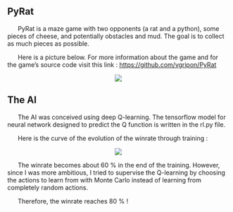 ﻿## PyRat
 &nbsp;&nbsp;&nbsp;&nbsp;&nbsp;&nbsp;PyRat is a maze game with two opponents (a rat and a python), some pieces of cheese, and potentially obstacles and mud. The  goal is to collect as much pieces as possible.

 &nbsp;&nbsp;&nbsp;&nbsp;&nbsp;&nbsp;Here is a picture below. For more information about the game and for the game’s source code visit this link : https://github.com/vgripon/PyRat
 <p align="center"><img src="https://github.com/aminedassouli/AI_PyRat/blob/master/PyRat_game.png"></p>

## The AI
 &nbsp;&nbsp;&nbsp;&nbsp;&nbsp;&nbsp;The AI was conceived using deep Q-learning. The tensorflow model for neural network designed to predict the Q function is written in the rl.py file.

 &nbsp;&nbsp;&nbsp;&nbsp;&nbsp;&nbsp;Here is the curve of the evolution of the winrate through training : 
 <p align="center"><img src="https://github.com/aminedassouli/AI_PyRat/blob/master/winrate.png"></p>

 &nbsp;&nbsp;&nbsp;&nbsp;&nbsp;&nbsp;The winrate becomes about 60 % in the end of the training. However, since I was more ambitious, I tried to supervise the Q-learning by choosing the actions to learn from with Monte Carlo instead of learning from completely random actions. 

 &nbsp;&nbsp;&nbsp;&nbsp;&nbsp;&nbsp;Therefore, the winrate reaches 80 % !
